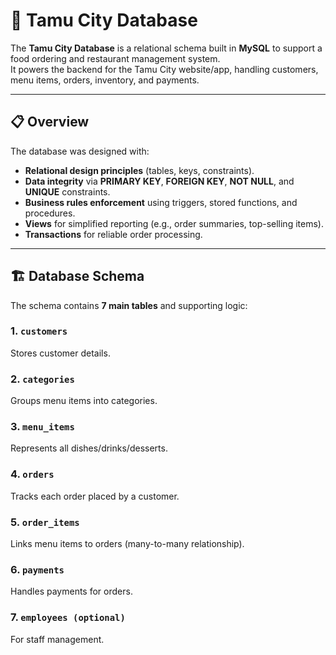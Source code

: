 # 🍴 Tamu City Database

The **Tamu City Database** is a relational schema built in **MySQL** to support a food ordering and restaurant management system.  
It powers the backend for the Tamu City website/app, handling customers, menu items, orders, inventory, and payments.

---

## 📋 Overview

The database was designed with:
- **Relational design principles** (tables, keys, constraints).
- **Data integrity** via **PRIMARY KEY**, **FOREIGN KEY**, **NOT NULL**, and **UNIQUE** constraints.
- **Business rules enforcement** using triggers, stored functions, and procedures.
- **Views** for simplified reporting (e.g., order summaries, top-selling items).
- **Transactions** for reliable order processing.

---

## 🏗️ Database Schema

The schema contains **7 main tables** and supporting logic:

### 1. `customers`
Stores customer details.
### 2.  `categories`
Groups menu items into categories.
### 3.  `menu_items`
Represents all dishes/drinks/desserts.
### 4.  `orders`
Tracks each order placed by a customer.
### 5. `order_items `
Links menu items to orders (many-to-many relationship).
### 6.  `payments`
Handles payments for orders.
### 7. `employees (optional)`
For staff management.
